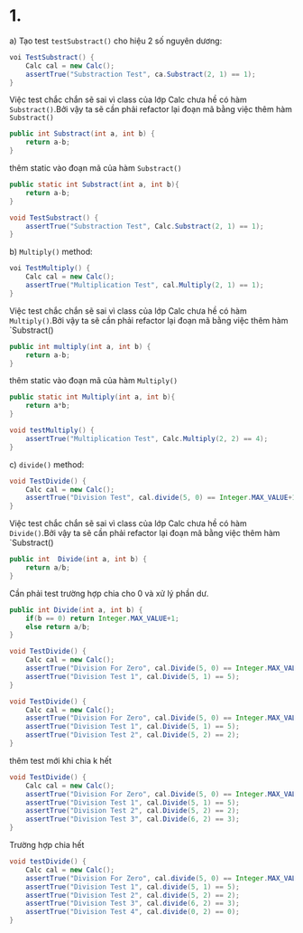 # 1. 

a) Tạo test `testSubstract()` cho hiệu 2 số nguyên dương:


```java
voi TestSubstract() {
	Calc cal = new Calc();
	assertTrue("Substraction Test", ca.Substract(2, 1) == 1);
}
```

Việc test chắc chắn sẽ sai vì class của lớp Calc chưa hề có hàm   `Substract()`.Bởi vậy ta sẽ cần  phải refactor lại đoạn mã bằng việc thêm hàm  `Substract()`
```java
public int Substract(int a, int b) {
	return a-b;
}
```

thêm static vào đoạn mã của hàm   `Substract()`

```java
public static int Substract(int a, int b){
	return a-b;
}
```
```java
void TestSubstract() {
	assertTrue("Substraction Test", Calc.Substract(2, 1) == 1);
}
```

b)  `Multiply()` method:

```java
voi TestMultiply() {
	Calc cal = new Calc();
	assertTrue("Multiplication Test", cal.Multiply(2, 1) == 1);
}
```
Việc test chắc chắn sẽ sai vì class của lớp Calc chưa hề có hàm `Multiply()`.Bởi vậy ta sẽ cần  phải refactor lại đoạn mã bằng việc thêm hàm  `Substract()
```java
public int multiply(int a, int b) {
	return a-b;
}
```
thêm static vào đoạn mã của hàm `Multiply()`
```java
public static int Multiply(int a, int b){
	return a*b;
}
```
```java
void testMultiply() {
	assertTrue("Multiplication Test", Calc.Multiply(2, 2) == 4);
}
```

c) `divide()` method:
```java
void TestDivide() {
	Calc cal = new Calc();
	assertTrue("Division Test", cal.divide(5, 0) == Integer.MAX_VALUE+1);
}
```

Việc test chắc chắn sẽ sai vì class của lớp Calc chưa hề có hàm `Divide()`.Bởi vậy ta sẽ cần  phải refactor lại đoạn mã bằng việc thêm hàm  `Substract()

```java
public int  Divide(int a, int b) {
	return a/b;
}
```
Cần phải test trường hợp chia cho 0 và xử lý phần dư.

```java
public int Divide(int a, int b) {
	if(b == 0) return Integer.MAX_VALUE+1;
	else return a/b;
}
```
```java
void TestDivide() {
	Calc cal = new Calc();
	assertTrue("Division For Zero", cal.Divide(5, 0) == Integer.MAX_VALUE+1);
	assertTrue("Division Test 1", cal.Divide(5, 1) == 5);
}
```
```java
void TestDivide() {
	Calc cal = new Calc();
	assertTrue("Division For Zero", cal.Divide(5, 0) == Integer.MAX_VALUE+1);
	assertTrue("Division Test 1", cal.Divide(5, 1) == 5);
	assertTrue("Division Test 2", cal.Divide(5, 2) == 2);
}
```
thêm test mới khi chia k hết 

```java
void TestDivide() {
	Calc cal = new Calc();
	assertTrue("Division For Zero", cal.Divide(5, 0) == Integer.MAX_VALUE+1);
	assertTrue("Division Test 1", cal.Divide(5, 1) == 5);
	assertTrue("Division Test 2", cal.Divide(5, 2) == 2);
	assertTrue("Division Test 3", cal.Divide(6, 2) == 3);
}
```
Trường hợp chia hết

```java
void testDivide() {
	Calc cal = new Calc();
	assertTrue("Division For Zero", cal.divide(5, 0) == Integer.MAX_VALUE+1);
	assertTrue("Division Test 1", cal.divide(5, 1) == 5);
	assertTrue("Division Test 2", cal.divide(5, 2) == 2);
	assertTrue("Division Test 3", cal.divide(6, 2) == 3);
	assertTrue("Division Test 4", cal.divide(0, 2) == 0);
}
```
























